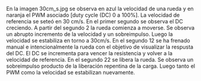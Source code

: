 En la imagen 30cm_s.jpg se observa en azul la velocidad de una rueda y en naranja el PWM asociado [duty cycle (DC) 0 a 100%]. La velocidad de referencia se seteó en 30 cm/s. En el primer segundo se observa el DC creciendo. A partir del segundo 2 la rueda comienza a moverse. Se observa un abrupto incremento de la velocidad y un sobreimpulso. Luego la velocidad se estabiliza en torno a 30cm/s. En el segundo 12 se ha frenado manual e intencionalmente la rueda con el objetivo de visualizar la respusta del DC. El DC se incrementa para vencer la resistencia y volver a la velocidad de referencia. En el segundo 22 se libera la rueda. Se observa un sobreimpulso producto de la liberación repentina de la carga. Luego tanto el PWM como la velocidad se estabilizan nuevamente.